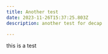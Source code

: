 ```yaml
---
title: Another test
date: 2023-11-26T15:37:25.803Z
description: another test for decap

---
```

this is a test